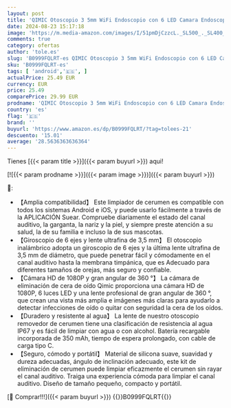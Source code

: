 ```yaml
---
layout: post
title: 'QIMIC Otoscopio 3 5mm WiFi Endoscopio con 6 LED Camara Endoscopica Inalámbrico  Kit de Limpiador de Oídos para Eliminación de Cerumen para iPhone  Tabletas y Android'
date: 2024-08-23 15:17:18
image: 'https://m.media-amazon.com/images/I/51pmDjCzzcL._SL500_._SL400_.jpg'
comments: true
category: ofertas
author: 'tole.es'
slug: 'B0999FQLRT-es QIMIC Otoscopio 3 5mm WiFi Endoscopio con 6 LED Camara...'
sku: 'B0999FQLRT-es'
tags: [ 'android','🇪🇸', ]
actualPrice: 25.49 EUR
currency: EUR
price: 25.49
comparePrice: 29.99 EUR
prodname: 'QIMIC Otoscopio 3 5mm WiFi Endoscopio con 6 LED Camara Endoscopica Inalámbrico  Kit de Limpiador de Oídos para Eliminación de Cerumen para iPhone  Tabletas y Android'
country: 'es'
flag: '🇪🇸'
brand: ''
buyurl: 'https://www.amazon.es/dp/B0999FQLRT/?tag=tolees-21'
descuento: '15.01'
average: '28.5636363636364'
---
```


Tienes [{{< param title >}}]({{< param buyurl >}}) aqui!

[![{{< param prodname >}}]({{< param image >}})]({{< param buyurl >}})

🔎:

- 【Amplia compatibilidad】 Este limpiador de cerumen es compatible con todos los sistemas Android e iOS, y puede usarlo fácilmente a través de la APLICACIÓN Suear. Compruebe diariamente el estado del canal auditivo, la garganta, la nariz y la piel, y siempre preste atención a su salud, la de su familia e incluso la de sus mascotas.
- 【Giroscopio de 6 ejes y lente ultrafina de 3,5 mm】 El otoscopio inalámbrico adopta un giroscopio de 6 ejes y la última lente ultrafina de 3,5 mm de diámetro, que puede penetrar fácil y cómodamente en el canal auditivo hasta la membrana timpánica, que es Adecuado para diferentes tamaños de orejas, más seguro y confiable.
- 【Cámara HD de 1080P y gran angular de 360 ​​°】 La cámara de eliminación de cera de oído Qimic proporciona una cámara HD de 1080P, 6 luces LED y una lente profesional de gran angular de 360 ​​°, que crean una vista más amplia e imágenes más claras para ayudarlo a detectar infecciones de oído o quitar con seguridad la cera de los oídos.
- 【Duradero y resistente al agua】 La lente de nuestro otoscopio removedor de cerumen tiene una clasificación de resistencia al agua IP67 y es fácil de limpiar con agua o con alcohol. Batería recargable incorporada de 350 mAh, tiempo de espera prolongado, con cable de carga tipo C.
- 【Seguro, cómodo y portátil】 Material de silicona suave, suavidad y dureza adecuadas, ángulo de inclinación adecuado, este kit de eliminación de cerumen puede limpiar eficazmente el cerumen sin rayar el canal auditivo. Traiga una experiencia cómoda para limpiar el canal auditivo. Diseño de tamaño pequeño, compacto y portátil.

[🛒 Comprar!!!]({{< param buyurl >}})
{{<world>}}B0999FQLRT{{</world>}}
